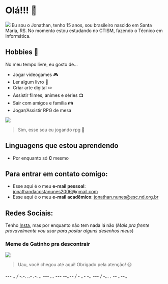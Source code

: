 # Olá!!! :wave:

![](https://i.pinimg.com/originals/56/04/2b/56042b5de05d906dcce16c1ffdfd3f95.gif)
Eu sou o Jonathan, tenho 15 anos, sou brasileiro nascido em Santa Maria, RS.
No momento estou estudando no CTISM, fazendo o Técnico em Informática.

## Hobbies :sunrise_over_mountains:
No meu tempo livre, eu gosto de...
* Jogar videogames :video_game:
* Ler algum livro :book:
* Criar arte digital :pencil2:
* Assistir filmes, animes e séries :tv:
* Sair com amigos e família :family:
* Jogar/Assistir RPG de mesa

![](https://pbs.twimg.com/media/EIX3czDWoAI80Ik?format=jpg&name=900x900)
>Sim, esse sou eu jogando rpg :eyes:

## Linguagens que estou aprendendo
* Por enquanto só **C** mesmo

## Para entrar em contato comigo:
* Esse aqui é o meu **e-mail pessoal**: jonathandacostanunes2006@gmail.com
* Esse aqui é o meu **e-mail acadêmico**: jonathan.nunes@esc.nd.org.br

## Redes Sociais:
Tenho [Insta](https://www.instagram.com/jo_2945_/), mas por enquanto não tem nada lá não (_Mais pra frente provavelmente vou usar para postar alguns desenhos meus_)

### Meme de Gatinho pra descontrair
![](https://img.quizur.com/f/img5c22d768d51465.93685599.jpg?lastEdited=1545787246)
>Uau, você chegou até aqui! Obrigado pela atenção! :smiley:

###### --- .. / -.-. ..- .-. .. --- ... --- --..-- / - ..- -.. --- / -... . -- ..--..